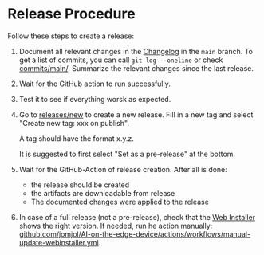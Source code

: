 # Release Procedure
Follow these steps to create a release:
1. Document all relevant changes in the [Changelog](https://github.com/jomjol/AI-on-the-edge-device/blob/rolling/Changelog.md) in the `main` branch.
   To get a list of commits, you can call `git log --oneline` or check [commits/main/](https://github.com/jomjol/AI-on-the-edge-device-docs/commits/main/). Summarize the relevant changes since the last release.
1. Wait for the GitHub action to run successfully.
1. Test it to see if everything worsk as expected.
1. Go to [releases/new](https://github.com/jomjol/AI-on-the-edge-device/releases/new) to create a new release.
   Fill in a new tag and select "Create new tag: xxx on publish".
   
   A tag should have the format x.y.z.
   
   It is suggested to first select "Set as a pre-release" at the bottom.   
1. Wait for the GitHub-Action of release creation. After all is done:
    * the release should be created
    * the artifacts are downloadable from release 
    * The documented changes were applied to the release
7. In case of a full release (not a pre-release), check that the [Web Installer](https://jomjol.github.io/AI-on-the-edge-device) shows the right version. If needed, run he action manually: [github.com/jomjol/AI-on-the-edge-device/actions/workflows/manual-update-webinstaller.yml](https://github.com/jomjol/AI-on-the-edge-device/actions/workflows/manual-update-webinstaller.yml).
